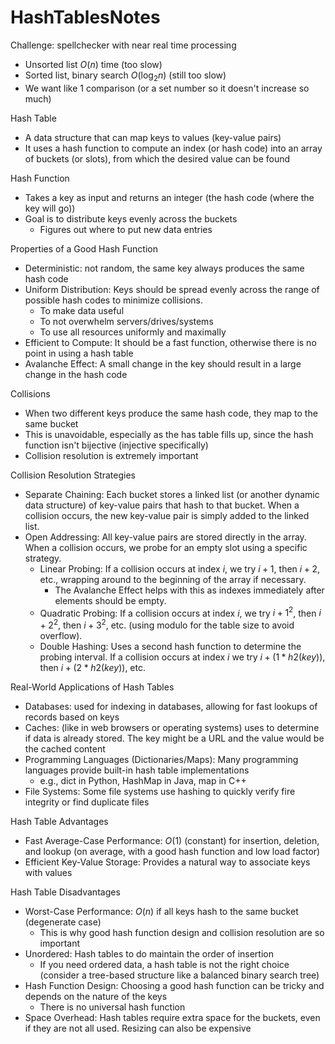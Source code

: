 # HashTablesNotes

Challenge: spellchecker with near real time processing
- Unsorted list $O(n)$ time (too slow)
- Sorted list, binary search $O(\log_{2}n)$ (still too slow)
- We want like 1 comparison (or a set number so it doesn't increase so much)

Hash Table
- A data structure that can map keys to values (key-value pairs)
- It uses a hash function to compute an index (or hash code) into an array of buckets (or slots), from which the desired value can be found

Hash Function
- Takes a key as input and returns an integer (the hash code (where the key will go))
- Goal is to distribute keys evenly across the buckets
	- Figures out where to put new data entries

Properties of a Good Hash Function
- Deterministic: not random, the same key always produces the same hash code
- Uniform Distribution: Keys should be spread evenly across the range of possible hash codes to minimize collisions.
	- To make data useful
	- To not overwhelm servers/drives/systems
	- To use all resources uniformly and maximally
- Efficient to Compute: It should be a fast function, otherwise there is no point in using a hash table
- Avalanche Effect: A small change in the key should result in a large change in the hash code

Collisions
- When two different keys produce the same hash code, they map to the same bucket
- This is unavoidable, especially as the has table fills up, since the hash function isn't bijective (injective specifically)
- Collision resolution is extremely important

Collision Resolution Strategies
- Separate Chaining: Each bucket stores a linked list (or another dynamic data structure) of key-value pairs that hash to that bucket. When a collision occurs, the new key-value pair is simply added to the linked list.
- Open Addressing: All key-value pairs are stored directly in the array. When a collision occurs, we probe for an empty slot using a specific strategy.
	- Linear Probing: If a collision occurs at index $i$, we try $i+1$, then $i+2$, etc., wrapping around to the beginning of the array if necessary.
		- The Avalanche Effect helps with this as indexes immediately after elements should be empty. 
	- Quadratic Probing: If a collision occurs at index $i$, we try $i+1^2$, then $i+2^2$, then $i+3^2$, etc. (using modulo for the table size to avoid overflow).
	- Double Hashing: Uses a second hash function to determine the probing interval. If a collision occurs at index $i$ we try $i+(1*h{2}(key))$, then $i+(2*h{2}(key))$, etc.

Real-World Applications of Hash Tables
- Databases: used for indexing in databases, allowing for fast lookups of records based on keys
- Caches: (like in web browsers or operating systems) uses to determine if data is already stored. The key might be a URL and the value would be the cached content
- Programming Languages (Dictionaries/Maps): Many programming languages provide built-in hash table implementations
	- e.g., dict in Python, HashMap in Java, map in C++
- File Systems: Some file systems use hashing to quickly verify fire integrity or find duplicate files

Hash Table Advantages
- Fast Average-Case Performance: $O(1)$ (constant) for insertion, deletion, and lookup (on average, with a good hash function and low load factor)
- Efficient Key-Value Storage: Provides a natural way to associate keys with values

Hash Table Disadvantages
- Worst-Case Performance: $O(n)$ if all keys hash to the same bucket (degenerate case)
	- This is why good hash function design and collision resolution are so important
- Unordered: Hash tables to do maintain the order of insertion
	- If you need ordered data, a hash table is not the right choice (consider a tree-based structure like a balanced binary search tree)
- Hash Function Design: Choosing a good hash function can be tricky and depends on the nature of the keys
	- There is no universal hash function
- Space Overhead: Hash tables require extra space for the buckets, even if they are not all used. Resizing can also be expensive
